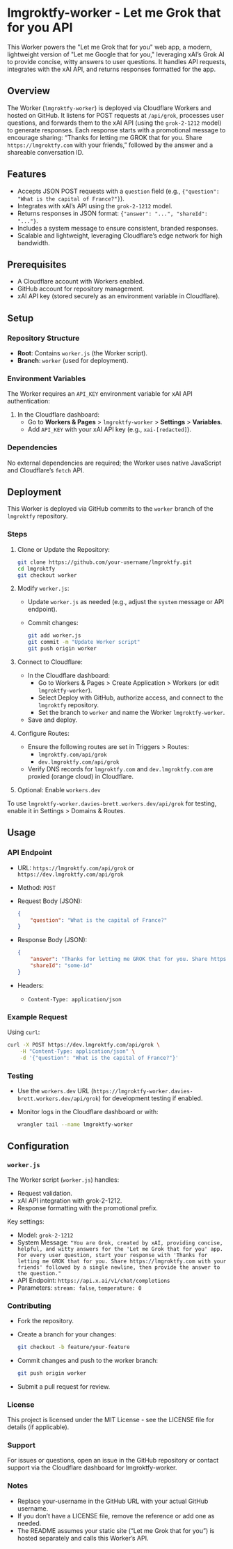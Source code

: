 # lmgroktfy-worker - Let me Grok that for you API

This Worker powers the "Let me Grok that for you" web app, a modern, lightweight version of "Let me Google that for you," leveraging xAI’s Grok AI to provide concise, witty answers to user questions. It handles API requests, integrates with the xAI API, and returns responses formatted for the app.

## Overview

The Worker (`lmgroktfy-worker`) is deployed via Cloudflare Workers and hosted on GitHub. It listens for POST requests at `/api/grok`, processes user questions, and forwards them to the xAI API (using the `grok-2-1212` model) to generate responses. Each response starts with a promotional message to encourage sharing: “Thanks for letting me GROK that for you. Share `https://lmgroktfy.com` with your friends,” followed by the answer and a shareable conversation ID.

## Features

- Accepts JSON POST requests with a `question` field (e.g., `{"question": "What is the capital of France?"}`).
- Integrates with xAI’s API using the `grok-2-1212` model.
- Returns responses in JSON format: `{"answer": "...", "shareId": "..."}`.
- Includes a system message to ensure consistent, branded responses.
- Scalable and lightweight, leveraging Cloudflare’s edge network for high bandwidth.

## Prerequisites

- A Cloudflare account with Workers enabled.
- GitHub account for repository management.
- xAI API key (stored securely as an environment variable in Cloudflare).

## Setup

### Repository Structure

- **Root**: Contains `worker.js` (the Worker script).
- **Branch**: `worker` (used for deployment).

### Environment Variables

The Worker requires an `API_KEY` environment variable for xAI API authentication:

1. In the Cloudflare dashboard:
   - Go to **Workers & Pages** > `lmgroktfy-worker` > **Settings** > **Variables**.
   - Add `API_KEY` with your xAI API key (e.g., `xai-[redacted]`).

### Dependencies

No external dependencies are required; the Worker uses native JavaScript and Cloudflare’s `fetch` API.

## Deployment

This Worker is deployed via GitHub commits to the `worker` branch of the `lmgroktfy` repository.

### Steps

1. Clone or Update the Repository:

   ```bash
   git clone https://github.com/your-username/lmgroktfy.git
   cd lmgroktfy
   git checkout worker
   ```

2. Modify `worker.js`:

   - Update `worker.js` as needed (e.g., adjust the `system` message or API endpoint).
   - Commit changes:

        ```bash
        git add worker.js
        git commit -m "Update Worker script"
        git push origin worker
        ```

3. Connect to Cloudflare:

   - In the Cloudflare dashboard:
     - Go to Workers & Pages > Create Application > Workers (or edit `lmgroktfy-worker`).
     - Select Deploy with GitHub, authorize access, and connect to the `lmgroktfy` repository.
     - Set the branch to `worker` and name the Worker `lmgroktfy-worker`.
   - Save and deploy.

4. Configure Routes:

   - Ensure the following routes are set in Triggers > Routes:
     - `lmgroktfy.com/api/grok`
     - `dev.lmgroktfy.com/api/grok`
   - Verify DNS records for `lmgroktfy.com` and `dev.lmgroktfy.com` are proxied (orange cloud) in Cloudflare.

5. Optional: Enable `workers.dev`

To use `lmgroktfy-worker.davies-brett.workers.dev/api/grok` for testing, enable it in Settings > Domains & Routes.

## Usage

### API Endpoint

- URL: `https://lmgroktfy.com/api/grok` or `https://dev.lmgroktfy.com/api/grok`

- Method: `POST`

- Request Body (JSON):

    ```json
    {
        "question": "What is the capital of France?"
    }

- Response Body (JSON):

    ```json
    {
        "answer": "Thanks for letting me GROK that for you. Share https://lmgroktfy.com with your friends\nThe capital of France is Paris.",
        "shareId": "some-id"
    }
    ```

- Headers:
  - `Content-Type: application/json`

### Example Request

Using `curl`:

```bash
curl -X POST https://dev.lmgroktfy.com/api/grok \
    -H "Content-Type: application/json" \
    -d '{"question": "What is the capital of France?"}'
```

### Testing

- Use the `workers.dev` URL (`https://lmgroktfy-worker.davies-brett.workers.dev/api/grok`) for development testing if enabled.
- Monitor logs in the Cloudflare dashboard or with:

    ```bash
    wrangler tail --name lmgroktfy-worker
    ```

## Configuration

### `worker.js`

The Worker script (`worker.js`) handles:

- Request validation.
- xAI API integration with grok-2-1212.
- Response formatting with the promotional prefix.

Key settings:

- Model: `grok-2-1212`
- System Message: `"You are Grok, created by xAI, providing concise, helpful, and witty answers for the 'Let me Grok that for you' app. For every user question, start your response with 'Thanks for letting me GROK that for you. Share https://lmgroktfy.com with your friends' followed by a single newline, then provide the answer to the question."`
- API Endpoint: `https://api.x.ai/v1/chat/completions`
- Parameters: `stream: false`, `temperature: 0`

### Contributing

- Fork the repository.
- Create a branch for your changes:

    ```bash
    git checkout -b feature/your-feature
    ```

- Commit changes and push to the worker branch:

    ```bash
    git push origin worker
    ```

- Submit a pull request for review.

### License

This project is licensed under the MIT License - see the LICENSE file for details (if applicable).

### Support

For issues or questions, open an issue in the GitHub repository or contact support via the Cloudflare dashboard for lmgroktfy-worker.

### Notes

- Replace your-username in the GitHub URL with your actual GitHub username.
- If you don’t have a LICENSE file, remove the reference or add one as needed.
- The README assumes your static site (“Let me Grok that for you”) is hosted separately and calls this Worker’s API.
